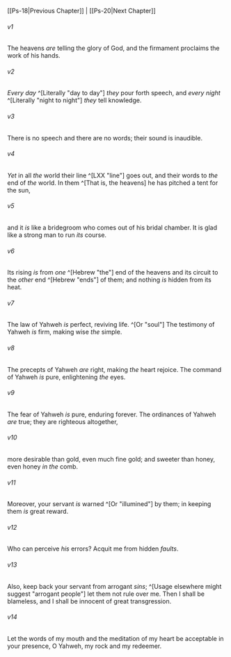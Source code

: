 ﻿---
aliases:
  - Psalms 19
---

[[Ps-18|Previous Chapter]] | [[Ps-20|Next Chapter]]

###### v1
The heavens _are_ telling the glory of God,
and the firmament proclaims the work of his hands.

###### v2
_Every day_ ^[Literally "day to day"] _they_ pour forth speech,
and _every night_ ^[Literally "night to night"] _they_ tell knowledge.

###### v3
There is no speech and there are no words;
their sound is inaudible.

###### v4
_Yet_ in all _the_ world their line ^[LXX "line"] goes out,
and their words to _the_ end of _the_ world.
In them ^[That is, the heavens] he has pitched a tent for the sun,

###### v5
and it _is_ like a bridegroom
who comes out of his bridal chamber.
It is glad like a strong man
to run _its_ course.

###### v6
Its rising _is_ from _one_ ^[Hebrew "the"] end of the heavens
and its circuit to the _other_ end ^[Hebrew "ends"] of them;
and nothing _is_ hidden from its heat.

###### v7
The law of Yahweh _is_ perfect, reviving life. ^[Or "soul"]
The testimony of Yahweh _is_ firm, making wise _the_ simple.

###### v8
The precepts of Yahweh _are_ right, making _the_ heart rejoice.
The command of Yahweh _is_ pure, enlightening _the_ eyes.

###### v9
The fear of Yahweh _is_ pure, enduring forever.
The ordinances of Yahweh _are_ true; they are righteous altogether,

###### v10
more desirable than gold, even much fine gold;
and sweeter than honey, even honey _in the_ comb.

###### v11
Moreover, your servant _is_ warned ^[Or "illumined"] by them;
in keeping them _is_ great reward.

###### v12
Who can perceive _his_ errors?
Acquit me from hidden _faults_.

###### v13
Also, keep back your servant from arrogant _sins_; ^[Usage elsewhere might suggest "arrogant people"]
let them not rule over me.
Then I shall be blameless,
and I shall be innocent of great transgression.

###### v14
Let the words of my mouth and the meditation of my heart
be acceptable in your presence,
O Yahweh, my rock and my redeemer.